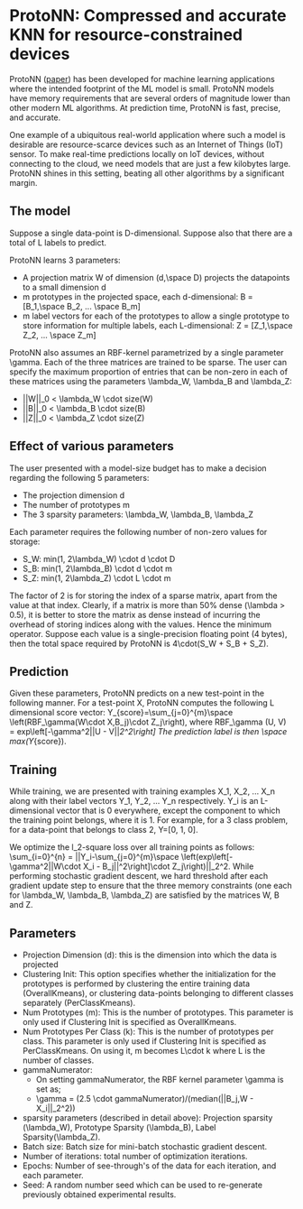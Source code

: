 # ProtoNN: Compressed and accurate KNN for resource-constrained devices

ProtoNN ([paper](http://manikvarma.org/pubs/gupta17.pdf)) has been developed for machine learning applications where the intended footprint of the ML model is small. ProtoNN models have memory requirements that are several orders of magnitude lower than other modern ML algorithms. At prediction time, ProtoNN is fast, precise, and accurate. 

One example of a ubiquitous real-world application where such a model is desirable are resource-scarce devices such as an Internet of Things (IoT) sensor. To make real-time predictions locally on IoT devices, without connecting to the cloud, we need models that are just a few kilobytes large. ProtoNN shines in this setting, beating all other algorithms by a significant margin. 

## The model
Suppose a single data-point is D-dimensional. Suppose also that there are a total of L labels to predict. 

ProtoNN learns 3 parameters:
- A projection matrix W of dimension (d,\space D) projects the datapoints to a small dimension d
- m prototypes in the projected space, each d-dimensional: B = [B_1,\space B_2, ... \space B_m]
- m label vectors for each of the prototypes to allow a single prototype to store information for multiple labels, each L-dimensional: Z = [Z_1,\space Z_2, ... \space Z_m]

ProtoNN also assumes an RBF-kernel parametrized by a single parameter \gamma. Each of the three matrices are trained to be sparse. The user can specify the maximum proportion of entries that can be non-zero in each of these matrices using the parameters \lambda_W, \lambda_B and \lambda_Z:
- ||W||_0 < \lambda_W \cdot size(W)
- ||B||_0 < \lambda_B \cdot size(B)
- ||Z||_0 < \lambda_Z \cdot size(Z) 

## Effect of various parameters
The user presented with a model-size budget has to make a decision regarding the following 5 parameters: 
- The projection dimension d
- The number of prototypes m
- The 3 sparsity parameters: \lambda_W, \lambda_B, \lambda_Z
 
Each parameter requires the following number of non-zero values for storage:
- S_W: min(1, 2\lambda_W) \cdot d \cdot D
- S_B: min(1, 2\lambda_B) \cdot d \cdot m
- S_Z: min(1, 2\lambda_Z) \cdot L \cdot m

The factor of 2 is for storing the index of a sparse matrix, apart from the value at that index. Clearly, if a matrix is more than 50% dense (\lambda > 0.5), it is better to store the matrix as dense instead of incurring the overhead of storing indices along with the values. Hence the minimum operator. 
Suppose each value is a single-precision floating point (4 bytes), then the total space required by ProtoNN is 4\cdot(S_W + S_B + S_Z).

## Prediction
Given these parameters, ProtoNN predicts on a new test-point in the following manner. For a test-point X, ProtoNN computes the following L dimensional score vector:
Y_{score}=\sum_{j=0}^{m}\space \left(RBF_\gamma(W\cdot X,B_j)\cdot Z_j\right), where
RBF_\gamma (U, V) = exp\left[-\gamma^2||U - V||_2^2\right]
The prediction label is then \space max(Y_{score}). 

## Training 
While training, we are presented with training examples X_1, X_2, ... X_n along with their label vectors Y_1, Y_2, ... Y_n respectively. Y_i is an L-dimensional vector that is 0 everywhere, except the component to which the training point belongs, where it is 1.  For example, for a 3 class problem, for a data-point that belongs to class 2, Y=[0, 1, 0]. 

We optimize the l_2-square loss over all training points as follows:  \sum_{i=0}^{n} = ||Y_i-\sum_{j=0}^{m}\space \left(exp\left[-\gamma^2||W\cdot X_i - B_j||^2\right]\cdot Z_j\right)||_2^2. 
While performing stochastic gradient descent, we hard threshold after each gradient update step to ensure that the three memory constraints (one each for \lambda_W, \lambda_B, \lambda_Z) are satisfied by the matrices W, B and Z. 


## Parameters
- Projection Dimension (d): this is the dimension into which the data is projected
- Clustering Init: This option specifies whether the initialization for the prototypes is performed by clustering the entire training data (OverallKmeans), or clustering data-points belonging to different classes separately (PerClassKmeans). 
- Num Prototypes (m): This is the number of prototypes. This parameter is only used if Clustering Init is specified as OverallKmeans. 
- Num Prototypes Per Class (k): This is the number of prototypes per class. This parameter is only used if Clustering Init is specified as PerClassKmeans. On using it, m becomes L\cdot k where L is the number of classes. 
- gammaNumerator:
    - On setting gammaNumerator, the RBF kernel parameter \gamma is set as;
    - \gamma = (2.5 \cdot gammaNumerator)/(median(||B_j,W - X_i||_2^2))
- sparsity parameters (described in detail above): Projection sparsity (\lambda_W), Prototype Sparsity (\lambda_B), Label Sparsity(\lambda_Z).
- Batch size: Batch size for mini-batch stochastic gradient descent.
- Number of iterations: total number of optimization iterations.
- Epochs: Number of see-through's of the data for each iteration, and each parameter. 
- Seed: A random number seed which can be used to re-generate previously obtained experimental results. 
